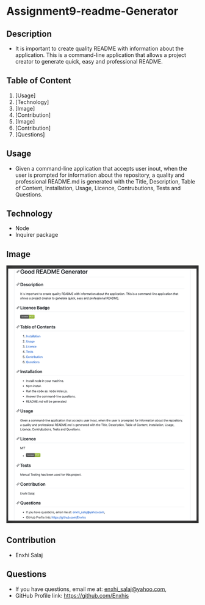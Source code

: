 # Assignment9-readme-Generator

## Description
- It is important to create quality README with information about the application. This is a command-line application that allows a project creator to generate quick, easy and professional README.

## Table of Content
1. [Usage]
2. [Technology]
3. [Image]
4. [Contribution]
5. [Image]
6. [Contribution]
7. [Questions]

## Usage
- Given a command-line application that accepts user inout, when the user is prompted for information about the repository, a quality and professional README.md is generated with the Title, Description, Table of Content, Installation, Usage, Licence, Contrubutions, Tests and Questions.

## Technology
- Node
- Inquirer package

## Image
![README-screenshot](./Media/README-screenshot.png)

## Contribution
- Enxhi Salaj

## Questions
 * If you have questions, email me at: enxhi_salaj@yahoo.com,
 * GitHub Profile link: https://github.com/Enxhis
